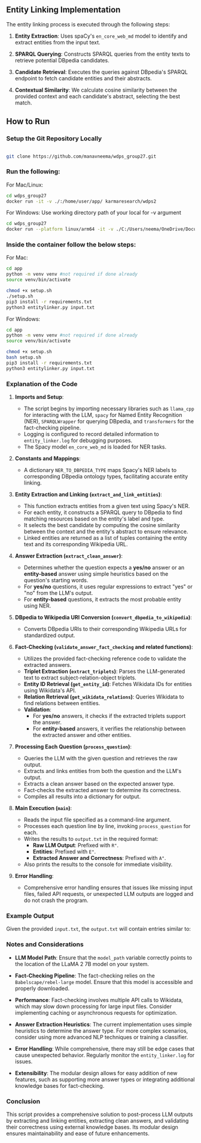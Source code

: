 ## Entity Linking Implementation

The entity linking process is executed through the following steps:

1. **Entity Extraction**: Uses spaCy's `en_core_web_md` model to identify and extract entities from the input text.

2. **SPARQL Querying**: Constructs SPARQL queries from the entity texts to retrieve potential DBpedia candidates.

3. **Candidate Retrieval**: Executes the queries against DBpedia's SPARQL endpoint to fetch candidate entities and their abstracts.

4. **Contextual Similarity**: We calculate cosine similarity between the provided context and each candidate's abstract, selecting the best match.


## How to Run

### Setup the Git Repository Locally
```bash

git clone https://github.com/manavneema/wdps_group27.git
```

### Run the following:
For Mac/Linux:
```bash
cd wdps_group27
docker run -it -v ./:/home/user/app/ karmaresearch/wdps2
```

For Windows:
Use working directory path of your local for -v argument
``` bash
cd wdps_group27
docker run --platform linux/arm64 -it -v ./C:/Users/neema/OneDrive/Documents/Repos/wdps_group27/:/home/user/app/ karmaresearch/wdps2
```

### Inside the container follow the below steps:
For Mac:
```bash
cd app
python -m venv venv #not required if done already
source venv/bin/activate

chmod +x setup.sh
./setup.sh
pip3 install -r requirements.txt
python3 entitylinker.py input.txt
```


For Windows:
```bash
cd app
python -m venv venv #not required if done already
source venv/bin/activate

chmod +x setup.sh
bash setup.sh
pip3 install -r requirements.txt
python3 entitylinker.py input.txt
```



### **Explanation of the Code**

1. **Imports and Setup**:
    - The script begins by importing necessary libraries such as `llama_cpp` for interacting with the LLM, `spacy` for Named Entity Recognition (NER), `SPARQLWrapper` for querying DBpedia, and `transformers` for the fact-checking pipeline.
    - Logging is configured to record detailed information to `entity_linker.log` for debugging purposes.
    - The Spacy model `en_core_web_md` is loaded for NER tasks.

2. **Constants and Mappings**:
    - A dictionary `NER_TO_DBPEDIA_TYPE` maps Spacy's NER labels to corresponding DBpedia ontology types, facilitating accurate entity linking.

3. **Entity Extraction and Linking (`extract_and_link_entities`)**:
    - This function extracts entities from a given text using Spacy's NER.
    - For each entity, it constructs a SPARQL query to DBpedia to find matching resources based on the entity's label and type.
    - It selects the best candidate by computing the cosine similarity between the context and the entity's abstract to ensure relevance.
    - Linked entities are returned as a list of tuples containing the entity text and its corresponding Wikipedia URL.

4. **Answer Extraction (`extract_clean_answer`)**:
    - Determines whether the question expects a **yes/no** answer or an **entity-based** answer using simple heuristics based on the question's starting words.
    - For **yes/no** questions, it uses regular expressions to extract "yes" or "no" from the LLM's output.
    - For **entity-based** questions, it extracts the most probable entity using NER.

5. **DBpedia to Wikipedia URI Conversion (`convert_dbpedia_to_wikipedia`)**:
    - Converts DBpedia URIs to their corresponding Wikipedia URLs for standardized output.

6. **Fact-Checking (`validate_answer_fact_checking` and related functions)**:
    - Utilizes the provided fact-checking reference code to validate the extracted answers.
    - **Triplet Extraction (`extract_triplets`)**: Parses the LLM-generated text to extract subject-relation-object triplets.
    - **Entity ID Retrieval (`get_entity_id`)**: Fetches Wikidata IDs for entities using Wikidata's API.
    - **Relation Retrieval (`get_wikidata_relations`)**: Queries Wikidata to find relations between entities.
    - **Validation**:
        - For **yes/no** answers, it checks if the extracted triplets support the answer.
        - For **entity-based** answers, it verifies the relationship between the extracted answer and other entities.

7. **Processing Each Question (`process_question`)**:
    - Queries the LLM with the given question and retrieves the raw output.
    - Extracts and links entities from both the question and the LLM's output.
    - Extracts a clean answer based on the expected answer type.
    - Fact-checks the extracted answer to determine its correctness.
    - Compiles all results into a dictionary for output.

8. **Main Execution (`main`)**:
    - Reads the input file specified as a command-line argument.
    - Processes each question line by line, invoking `process_question` for each.
    - Writes the results to `output.txt` in the required format:
        - **Raw LLM Output**: Prefixed with `R"`.
        - **Entities**: Prefixed with `E"`.
        - **Extracted Answer and Correctness**: Prefixed with `A"`.
    - Also prints the results to the console for immediate visibility.

9. **Error Handling**:
    - Comprehensive error handling ensures that issues like missing input files, failed API requests, or unexpected LLM outputs are logged and do not crash the program.

### **Example Output**

Given the provided `input.txt`, the `output.txt` will contain entries similar to:

### **Notes and Considerations**

- **LLM Model Path**: Ensure that the `model_path` variable correctly points to the location of the LLaMA 2 7B model on your system.

- **Fact-Checking Pipeline**: The fact-checking relies on the `Babelscape/rebel-large` model. Ensure that this model is accessible and properly downloaded.

- **Performance**: Fact-checking involves multiple API calls to Wikidata, which may slow down processing for large input files. Consider implementing caching or asynchronous requests for optimization.

- **Answer Extraction Heuristics**: The current implementation uses simple heuristics to determine the answer type. For more complex scenarios, consider using more advanced NLP techniques or training a classifier.

- **Error Handling**: While comprehensive, there may still be edge cases that cause unexpected behavior. Regularly monitor the `entity_linker.log` for issues.

- **Extensibility**: The modular design allows for easy addition of new features, such as supporting more answer types or integrating additional knowledge bases for fact-checking.

### **Conclusion**

This script provides a comprehensive solution to post-process LLM outputs by extracting and linking entities, extracting clean answers, and validating their correctness using external knowledge bases. Its modular design ensures maintainability and ease of future enhancements.